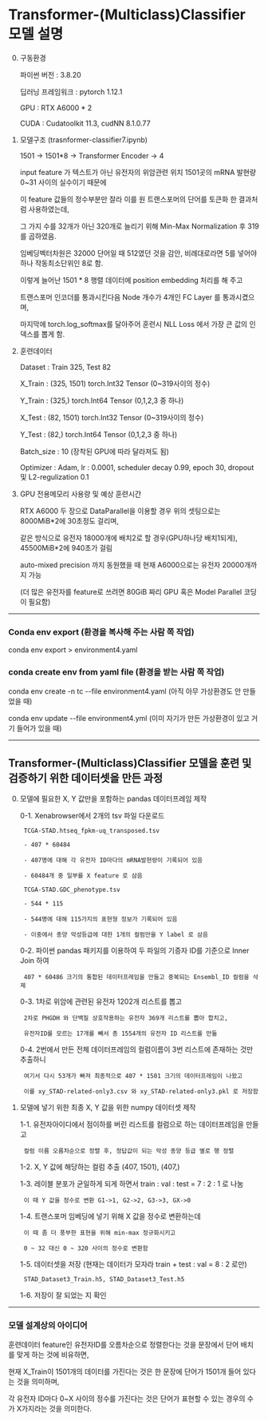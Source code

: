 # Transformer-(Multiclass)Classifier 모델 설명

0. 구동환경

   파이썬 버전 : 3.8.20

   딥러닝 프레임워크 : pytorch 1.12.1

   GPU : RTX A6000 * 2

   CUDA : Cudatoolkit 11.3, cudNN 8.1.0.77

1. 모델구조 (trasnformer-classifier7.ipynb)
   
   1501 -> 1501*8 -> Transformer Encoder -> 4  

   input feature 가 텍스트가 아닌 유전자의 위암관련 위치 1501곳의 mRNA 발현량 0~31 사이의 실수이기 때문에

   이 feature 값들의 정수부분만 잘라 이를 원 트랜스포머의 단어를 토큰화 한 결과처럼 사용하였는데,

   그 가지 수를 32개가 아닌 320개로 늘리기 위해 Min-Max Normalization 후 319를 곱하였음.

   임베딩벡터차원은 32000 단어일 때 512였던 것을 감안, 비례대로라면 5를 넣어야 하나 작동최소단위인 8로 함.  

   이렇게 늘어난 1501 * 8 행렬 데이터에 position embedding 처리를 해 주고

   트랜스포머 인코더를 통과시킨다음 Node 개수가 4개인 FC Layer 를 통과시켰으며,

   마지막에 torch.log_softmax를 달아주어 훈련시 NLL Loss 에서 가장 큰 값의 인덱스를 뽑게 함. 

2. 훈련데이터

   Dataset : Train 325, Test 82

   X_Train : (325, 1501) torch.Int32 Tensor (0~319사이의 정수)

   Y_Train : (325,) torch.Int64 Tensor (0,1,2,3 중 하나)

   X_Test : (82, 1501) torch.Int32 Tensor (0~319사이의 정수)

   Y_Test : (82,) torch.Int64 Tensor (0,1,2,3 중 하나)

   Batch_size : 10 (장착된 GPU에 따라 달라져도 됨)

   Optimizer : Adam, lr : 0.0001, scheduler decay 0.99, epoch 30, dropout 및 L2-regulization 0.1

3. GPU 전용메모리 사용량 및 예상 훈련시간
   
   RTX A6000 두 장으로 DataParallel을 이용할 경우 위의 셋팅으로는 8000MiB*2에 30초정도 걸리며, 

   같은 방식으로 유전자 18000개에 배치2로 할 경우(GPU하나당 배치1되게), 45500MiB*2에 940초가 걸림

   auto-mixed precision 까지 동원했을 때 현재 A6000으로는 유전자 20000개까지 가능

   (더 많은 유전자를 feature로 쓰려면 80GiB 짜리 GPU 혹은 Model Parallel 코딩이 필요함)      

---------------------------------------------------------------------------------------------------

### Conda env export (환경을 복사해 주는 사람 쪽 작업)

conda env export > environment4.yaml

### conda create env from yaml file (환경을 받는 사람 쪽 작업)

conda env create -n tc --file environment4.yaml (아직 아무 가상환경도 안 만들었을 때)

conda env update --file environment4.yml (이미 자기가 만든 가상환경이 있고 거기 들어가 있을 때)

--------------------------------------------------------------------------------------

## Transformer-(Multiclass)Classifier 모델을 훈련 및 검증하기 위한 데이터셋을 만든 과정

0. 모델에 필요한 X, Y 값만을 포함하는 pandas 데이터프레임 제작

   0-1. Xenabrowser에서 2개의 tsv 파일 다운로드

        TCGA-STAD.htseq_fpkm-uq_transposed.tsv 

        - 407 * 60484

        - 407명에 대해 각 유전자 ID마다의 mRNA발현량이 기록되어 있음

        - 60484개 중 일부를 X feature 로 삼음

        TCGA-STAD.GDC_phenotype.tsv

        - 544 * 115

        - 544명에 대해 115가지의 표현형 정보가 기록되어 있음

        - 이중에서 종양 악성등급에 대한 1개의 컬럼만을 Y label 로 삼음

   0-2. 파이썬 pandas 패키지를 이용하여 두 파일의 기증자 ID를 기준으로 Inner Join 하여 

        407 * 60486 크기의 통합된 데이터프레임을 만들고 중복되는 Ensembl_ID 컬럼을 삭제

   0-3. 1차로 위암에 관련된 유전자 1202개 리스트를 뽑고

        2차로 PHGDH 와 단백질 상호작용하는 유전자 369개 리스트를 뽑아 합치고,

        유전자ID를 모르는 17개를 빼서 총 1554개의 유전자 ID 리스트를 만듦

   0-4. 2번에서 만든 전체 데이터프레임의 컬럼이름이 3번 리스트에 존재하는 것만 추출하니

        여기서 다시 53개가 빠져 최종적으로 407 * 1501 크기의 데이터프레임이 나왔고

        이를 xy_STAD-related-only3.csv 와 xy_STAD-related-only3.pkl 로 저장함


1. 모델에 넣기 위한 최종 X, Y 값을 위한 numpy 데이터셋 제작 

   1-1. 유전자아이디에서 점이하를 버린 리스트를 컬럼으로 하는 데이터프레임을 만들고

        컬럼 이름 오름차순으로 정렬 후, 정답값이 되는 악성 종양 등급 별로 행 정렬

   1-2. X, Y 값에 해당하는 컬럼 추출 (407, 1501), (407,)

   1-3. 레이블 분포가 균일하게 되게 하면서 train : val : test = 7 : 2 : 1 로 나눔

        이 때 Y 값을 정수로 변환 G1->1, G2->2, G3->3, GX->0

   1-4. 트랜스포머 임베딩에 넣기 위해 X 값을 정수로 변환하는데  

        이 때 좀 더 풍부한 표현을 위해 min-max 정규화시키고 

        0 ~ 32 대신 0 ~ 320 사이의 정수로 변환함

   1-5. 데이터셋을 저장 (현재는 데이터가 모자라 train + test : val = 8 : 2 로만) 

        STAD_Dataset3_Train.h5, STAD_Dataset3_Test.h5

   1-6. 저장이 잘 되었는 지 확인

--------------------------------------------------------------------------------

### 모델 설계상의 아이디어
 
훈련데이터 feature인 유전자ID를 오름차순으로 정렬한다는 것을 문장에서 단어 배치를 맞게 하는 것에 비유하면,

현재 X_Train이 1501개의 데이터를 가진다는 것은 한 문장에 단어가 1501개 들어 있다는 것을 의미하며,

각 유전자 ID마다 0~X 사이의 정수를 가진다는 것은 단어가 표현할 수 있는 경우의 수가 X가지라는 것을 의미한다.

